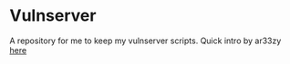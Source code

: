 # Vulnserver

A repository for me to keep my vulnserver scripts. Quick intro by ar33zy [here](https://medium.com/@ar33zy/exploiting-vulnserver-exe-intro-to-windows-exploitation-c4e4f141b7ff)

